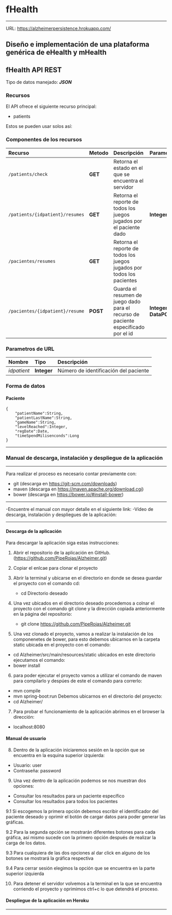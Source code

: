 # fHealth
___

URL: https://alzheimerpersistence.hrokuapp.com/

## Diseño e implementación de una plataforma genérica de eHealth y mHealth 

## fHealth API REST

Tipo de datos manejado:  ***JSON***

### Recursos

El API ofrece el siguiente recurso principal:

- patients

Estos se pueden usar solos así:

### Componentes de los recursos

| Recurso | Metodo | Descripción | Parametro | Retorno |
| :------ | :----- | :---------- | :-------- | :------ |
| `/patients/check` | **GET** | Retorna el estado en el que se encuentra el servidor | | **String** |
| `/patients/{idpatient}/resumes` | **GET** | Retorna el reporte de todos los juegos jugados por el paciente dado | **Integer**| **List<DataPOJO>** |
| `/pacientes/resumes` | **GET** | Retorna el reporte de todos los juegos jugados por todos los pacientes | | **List<DataPOJO>** |
| `/pacientes/{idpatient}/resume` | **POST** | Guarda el resumen de juego dado para el recurso de paciente específicado por el id| **Integer, DataPOJO** | |


### Parametros de URL

| Nombre | Tipo | Descripción |
| :----- | :--- | :---------- |
| *idpatient* | **Integer**| Número de identificación del paciente |

### Forma de datos

#### Paciente

	{	
		"patientName":String,
		"patientLastName":String,
		"gameName":String,
		"levelReached":Integer,
		"regDate":Date,
		"timeSpendMilisenconds":Long
	}
_______

### Manual de descarga, instalación y despliegue de la aplicación
_______

Para realizar el proceso es necesario contar previamente con:
- git (descarga en https://git-scm.com/downloads)
- maven (descarga en https://maven.apache.org/download.cgi)
- bower (descarga en https://bower.io/#install-bower)

_______

-Encuentre el manual con mayor detalle en el siguiente link:
-Vídeo de descarga, instalación y despliegues de la aplicación: 
_______

#### Descarga de la aplicación

Para descargar la aplicación siga estas instrucciones:

1. Abrir el repositorio de la aplicación en GitHub. (https://github.com/PipeRojas/Alzheimer.git)

2. Copiar el enlcae para clonar el proyecto

3. Abrir la terminal y ubicarse en el directorio en donde se desea guardar el proyecto con el comando cd:
	- cd Directorio deseado

4. Una vez ubicados en el directorio deseado procedemos a colnar el proyecto con el comando git clone y la dirección copiada anteriormente en la página del repositorio:
	- git clone https://github.com/PipeRojas/Alzheimer.git

5. Una vez clonado el proyecto, vamos a realizar la instalación de los componenetes de bower, para esto debemos ubicarnos en la carpeta static ubicada en el proyecto con el comando:
- cd Alzheimer/src/main/resources/static
ubicados en este directorio ejecutamos el comando:
- bower install

6. para poder ejecutar el proyecto vamos a utilizar el comando de maven para compilarlo y despúes de este el comando para correrlo:
- mvn compile
- mvn spring-boot:run
Debemos ubicarnos en el directorio del proyecto:
- cd Alzheimer/

7. Para probar el funcionamiento de la aplicación abrimos en el browser la dirección:
- localhost:8080

#### Manual de usuario

8. Dentro de la aplicación iniciaremos sesión en la opción que se encuentra en la esquina superior izquierda:
- Usuario: user
- Contraseña: password

9. Una vez dentro de la aplicación podemos se nos muestran dos opciones:
- Consultar los resultados para un paciente específico
- Consultar los resultados para todos los pacientes

9.1 Si escogemos la primera opción debemos escribir el identificador del paciente deseado y oprimir el botón de cargar datos para poder generar las gráficas.


9.2 Para la segunda opción se mostrarán diferentes botones para cada gráfica, así mismo sucede con la primero opción después de realizar la carga de los datos.

9.3 Para cualquiera de las dos opciones al dar click en alguno de los botones se mostrará la gráfica respectiva


9.4 Para cerrar sesión elegimos la opción que se encuentra en la parte superior izquierda

10. Para detener el servidor volvemos a la terminal en la que se encuentra corriendo el proyecto y oprimimos ctrl+c lo que detendrá el proceso.

#### Despliegue de la aplicación en Heroku


_______
